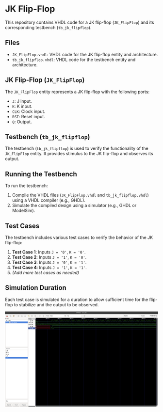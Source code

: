 # JK Flip-Flop

This repository contains VHDL code for a JK flip-flop (`JK_FlipFlop`) and its corresponding testbench (`tb_jk_flipflop`).

## Files

- `JK_FlipFlop.vhdl`: VHDL code for the JK flip-flop entity and architecture.
- `tb_jk_flipflop.vhdl`: VHDL code for the testbench entity and architecture.

## JK Flip-Flop (`JK_FlipFlop`)

The `JK_FlipFlop` entity represents a JK flip-flop with the following ports:

- `J`: J input.
- `K`: K input.
- `CLK`: Clock input.
- `RST`: Reset input.
- `Q`: Output.

## Testbench (`tb_jk_flipflop`)

The testbench (`tb_jk_flipflop`) is used to verify the functionality of the `JK_FlipFlop` entity. It provides stimulus to the JK flip-flop and observes its output.

## Running the Testbench

To run the testbench:

1. Compile the VHDL files (`JK_FlipFlop.vhdl` and `tb_jk_flipflop.vhdl`) using a VHDL compiler (e.g., GHDL).
2. Simulate the compiled design using a simulator (e.g., GHDL or ModelSim).

## Test Cases

The testbench includes various test cases to verify the behavior of the JK flip-flop:

1. **Test Case 1**: Inputs `J = '0'`, `K = '0'`.
2. **Test Case 2**: Inputs `J = '1'`, `K = '0'`.
3. **Test Case 3**: Inputs `J = '0'`, `K = '1'`.
4. **Test Case 4**: Inputs `J = '1'`, `K = '1'`.
5. *(Add more test cases as needed)*

## Simulation Duration

Each test case is simulated for a duration to allow sufficient time for the flip-flop to stabilize and the output to be observed.

![Simulation Results](https://github.com/Aayush518/Embedded-System-VHDL/blob/main/src/Lab_JK_flipflop/Screenshot%202024-02-16%20at%2016.01.45.png "Simulation Results")
